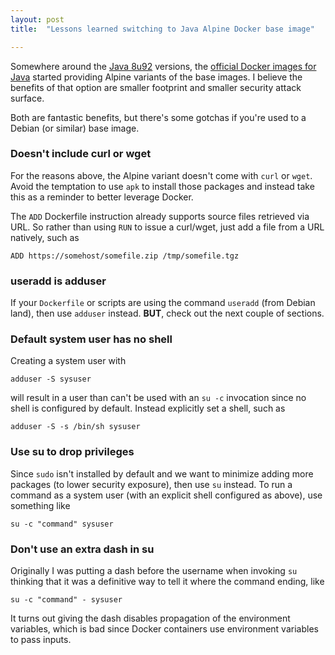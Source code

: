 ```yaml
---
layout: post
title:  "Lessons learned switching to Java Alpine Docker base image"

---
```



Somewhere around the [Java 8u92](https://hub.docker.com/r/library/java/tags/8u92-jre-alpine/) versions, the [official Docker images for Java](https://hub.docker.com/r/_/java/) started providing Alpine variants of the base images. I believe the benefits of that option are smaller footprint and smaller security attack surface.

Both are fantastic benefits, but there's some gotchas if you're used to a Debian (or similar) base image.

### Doesn't include curl or wget

For the reasons above, the Alpine variant doesn't come with `curl` or `wget`. Avoid the temptation to use `apk` to install those packages and instead take this as a reminder to better leverage Docker. 

The `ADD` Dockerfile instruction already supports source files retrieved via URL. So rather than using `RUN` to issue a curl/wget, just add a file from a URL natively, such as

```
ADD https://somehost/somefile.zip /tmp/somefile.tgz
```

### useradd is adduser

If your `Dockerfile` or scripts are using the command `useradd` (from Debian land), then use `adduser` instead. **BUT**, check out the next couple of sections.

### Default system user has no shell

Creating a system user with

    adduser -S sysuser

will result in a user than can't be used with an `su -c` invocation since no shell is configured by default. Instead explicitly set a shell, such as

    adduser -S -s /bin/sh sysuser

### Use su to drop privileges

Since `sudo` isn't installed by default and we want to minimize adding more packages (to lower security exposure), then use `su` instead. To run a command as a system user (with an explicit shell configured as above), use something like

    su -c "command" sysuser

### Don't use an extra dash in su

Originally I was putting a dash before the username when invoking `su` thinking that it was a definitive way to tell it where the command ending, like

    su -c "command" - sysuser

It turns out giving the dash disables propagation of the environment variables, which is bad since Docker containers use environment variables to pass inputs.

